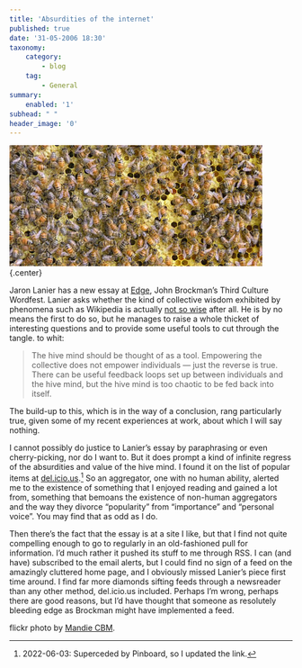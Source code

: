 ```yaml
---
title: 'Absurdities of the internet'
published: true
date: '31-05-2006 18:30'
taxonomy:
    category:
        - blog
    tag:
        - General
summary:
    enabled: '1'
subhead: " "
header_image: '0'
---
```


![Masses of bees working on the surface of a honeycomb](144527388_a84bfc2016.jpg){.center}

Jaron Lanier has a new essay at [Edge](https://www.edge.org/), John Brockman’s Third Culture Wordfest. Lanier asks whether the kind of collective wisdom exhibited by phenomena such as Wikipedia is actually [not so wise](https://www.edge.org/conversation/jaron_lanier-digital-maoism-the-hazards-of-the-new-online-collectivism) after all. He is by no means the first to do so, but he manages to raise a whole thicket of interesting questions and to provide some useful tools to cut through the tangle. to whit:

> The hive mind should be thought of as a tool. Empowering the collective does not empower individuals — just the reverse is true. There can be useful feedback loops set up between individuals and the hive mind, but the hive mind is too chaotic to be fed back into itself.

The build-up to this, which is in the way of a conclusion, rang particularly true, given some of my recent experiences at work, about which I will say nothing.

I cannot possibly do justice to Lanier’s essay by paraphrasing or even cherry-picking, nor do I want to. But it does prompt a kind of infinite regress of the absurdities and value of the hive mind. I found it on the list of popular items at [del.icio.us](https://pinboard.in/popular).[^1] So an aggregator, one with no human ability, alerted me to the existence of something that I enjoyed reading and gained a lot from, something that bemoans the existence of non-human aggregators and the way they divorce “popularity” from “importance” and “personal voice”. You may find that as odd as I do.

Then there’s the fact that the essay is at a site I like, but that I find not quite compelling enough to go to regularly in an old-fashioned pull for information. I’d much rather it pushed its stuff to me through RSS. I can (and have) subscribed to the email alerts, but I could find no sign of a feed on the amazingly cluttered home page, and I obviously missed Lanier’s piece first time around. I find far more diamonds sifting feeds through a newsreader than any other method, del.icio.us included. Perhaps I’m wrong, perhaps there are good reasons, but I’d have thought that someone as resolutely bleeding edge as Brockman might have implemented a feed.

flickr photo by [Mandie CBM](https://flickr.com/photos/captivated/). 

[^1]: 2022-06-03: Superceded by Pinboard, so I updated the link.


